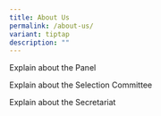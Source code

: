 ```yaml
---
title: About Us
permalink: /about-us/
variant: tiptap
description: ""
---
```

<p>Explain about the Panel</p>
<p></p>
<p>Explain about the Selection Committee</p>
<p></p>
<p>Explain about the Secretariat</p>